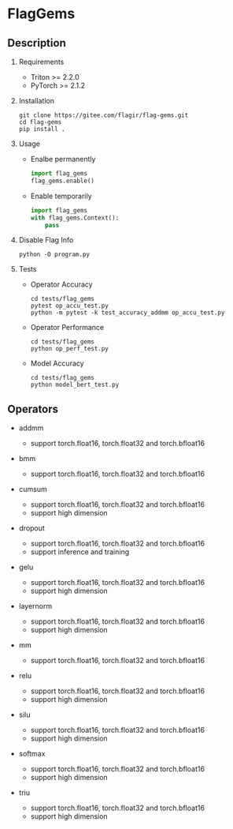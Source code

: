 # FlagGems

## Description

1. Requirements  
    - Triton >= 2.2.0  
    - PyTorch >= 2.1.2  

2. Installation  
    ```shell
    git clone https://gitee.com/flagir/flag-gems.git
    cd flag-gems
    pip install .
    ```

3. Usage  
    - Enalbe permanently  
        ```python
        import flag_gems
        flag_gems.enable()
        ```
    - Enable temporarily  
        ```python
        import flag_gems
        with flag_gems.Context():
            pass
        ```

4. Disable Flag Info  
    ```shell
    python -O program.py
    ```

5. Tests  
    - Operator Accuracy  
        ```shell
        cd tests/flag_gems
        pytest op_accu_test.py
        python -m pytest -k test_accuracy_addmm op_accu_test.py
        ```
    - Operator Performance  
        ```shell
        cd tests/flag_gems
        python op_perf_test.py
        ```
    - Model Accuracy  
        ```shell
        cd tests/flag_gems
        python model_bert_test.py
        ```

## Operators

- addmm  
    - support torch.float16, torch.float32 and torch.bfloat16  

- bmm  
    - support torch.float16, torch.float32 and torch.bfloat16  

- cumsum  
    - support torch.float16, torch.float32 and torch.bfloat16  
    - support high dimension  

- dropout  
    - support torch.float16, torch.float32 and torch.bfloat16  
    - support inference and training  

- gelu  
    - support torch.float16, torch.float32 and torch.bfloat16  
    - support high dimension  

- layernorm  
    - support torch.float16, torch.float32 and torch.bfloat16  
    - support high dimension  

- mm  
    - support torch.float16, torch.float32 and torch.bfloat16  

- relu  
    - support torch.float16, torch.float32 and torch.bfloat16  
    - support high dimension 

- silu  
    - support torch.float16, torch.float32 and torch.bfloat16  
    - support high dimension 

- softmax  
    - support torch.float16, torch.float32 and torch.bfloat16  
    - support high dimension 

- triu
    - support torch.float16, torch.float32 and torch.bfloat16  
    - support high dimension 
